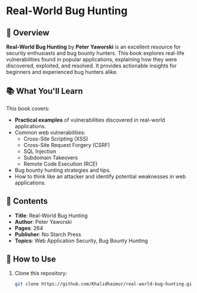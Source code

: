 # Real-World Bug Hunting

## 📖 Overview
**Real-World Bug Hunting** by **Peter Yaworski** is an excellent resource for security enthusiasts and bug bounty hunters. This book explores real-life vulnerabilities found in popular applications, explaining how they were discovered, exploited, and resolved. It provides actionable insights for beginners and experienced bug hunters alike.

## 📚 What You'll Learn
This book covers:
- **Practical examples** of vulnerabilities discovered in real-world applications.
- Common web vulnerabilities:
  - Cross-Site Scripting (XSS)
  - Cross-Site Request Forgery (CSRF)
  - SQL Injection
  - Subdomain Takeovers
  - Remote Code Execution (RCE)
- Bug bounty hunting strategies and tips.
- How to think like an attacker and identify potential weaknesses in web applications.

## 📝 Contents
- **Title**: Real-World Bug Hunting
- **Author**: Peter Yaworski
- **Pages**: 264
- **Publisher**: No Starch Press
- **Topics**: Web Application Security, Bug Bounty Hunting

## 🚀 How to Use
1. Clone this repository:
   ```bash
   git clone https://github.com/Khalidhaimur/real-world-bug-hunting.git
